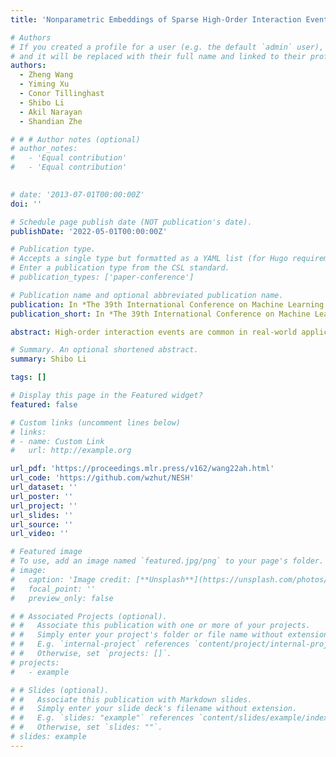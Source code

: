 ```yaml
---
title: 'Nonparametric Embeddings of Sparse High-Order Interaction Events'

# Authors
# If you created a profile for a user (e.g. the default `admin` user), write the username (folder name) here
# and it will be replaced with their full name and linked to their profile.
authors:
  - Zheng Wang
  - Yiming Xu
  - Conor Tillinghast
  - Shibo Li
  - Akil Narayan
  - Shandian Zhe

# # # Author notes (optional)
# author_notes:
#   - 'Equal contribution'
#   - 'Equal contribution'
  

# date: '2013-07-01T00:00:00Z'
doi: ''

# Schedule page publish date (NOT publication's date).
publishDate: '2022-05-01T00:00:00Z'

# Publication type.
# Accepts a single type but formatted as a YAML list (for Hugo requirements).
# Enter a publication type from the CSL standard.
# publication_types: ['paper-conference']

# Publication name and optional abbreviated publication name.
publication: In *The 39th International Conference on Machine Learning (ICML 2022)*
publication_short: In *The 39th International Conference on Machine Learning (ICML 2022)*

abstract: High-order interaction events are common in real-world applications. Learning embeddings that encode the complex relationships of the participants from these events is of great importance in knowledge mining and predictive tasks. Despite the success of existing approaches, e.g. Poisson tensor factorization, they ignore the sparse structure underlying the data, namely the occurred interactions are far less than the possible interactions among all the participants. In this paper, we propose Nonparametric Embeddings of Sparse High-order interaction events (NESH). We hybridize a sparse hypergraph (tensor) process and a matrix Gaussian process to capture both the asymptotic structural sparsity within the interactions and nonlinear temporal relationships between the participants. We prove strong asymptotic bounds (including both a lower and an upper bound ) of the sparse ratio, which reveals the asymptotic properties of the sampled structure. We use batch-normalization, stick-breaking construction and sparse variational GP approximations to develop an efficient, scalable model inference algorithm. We demonstrate the advantage of our approach in several real-world applications. 

# Summary. An optional shortened abstract.
summary: Shibo Li

tags: []

# Display this page in the Featured widget?
featured: false

# Custom links (uncomment lines below)
# links:
# - name: Custom Link
#   url: http://example.org

url_pdf: 'https://proceedings.mlr.press/v162/wang22ah.html'
url_code: 'https://github.com/wzhut/NESH'
url_dataset: ''
url_poster: ''
url_project: ''
url_slides: ''
url_source: ''
url_video: ''

# Featured image
# To use, add an image named `featured.jpg/png` to your page's folder.
# image:
#   caption: 'Image credit: [**Unsplash**](https://unsplash.com/photos/pLCdAaMFLTE)'
#   focal_point: ''
#   preview_only: false

# # Associated Projects (optional).
# #   Associate this publication with one or more of your projects.
# #   Simply enter your project's folder or file name without extension.
# #   E.g. `internal-project` references `content/project/internal-project/index.md`.
# #   Otherwise, set `projects: []`.
# projects:
#   - example

# # Slides (optional).
# #   Associate this publication with Markdown slides.
# #   Simply enter your slide deck's filename without extension.
# #   E.g. `slides: "example"` references `content/slides/example/index.md`.
# #   Otherwise, set `slides: ""`.
# slides: example
---
```


<!-- {{% callout note %}}
Click the _Cite_ button above to demo the feature to enable visitors to import publication metadata into their reference management software.
{{% /callout %}}

{{% callout note %}}
Create your slides in Markdown - click the _Slides_ button to check out the example.
{{% /callout %}}

Add the publication's **full text** or **supplementary notes** here. You can use rich formatting such as including [code, math, and images](https://wowchemy.com/docs/content/writing-markdown-latex/). -->
